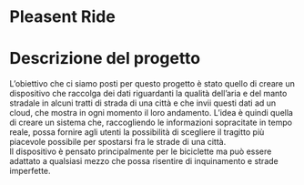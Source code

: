 # Pleasent Ride

# Descrizione del progetto

L’obiettivo che ci siamo posti per questo progetto è stato quello di creare un dispositivo che raccolga dei dati riguardanti la qualità dell’aria e del manto stradale in alcuni tratti di strada di una città e che invii questi dati ad un cloud, che mostra in ogni momento il loro andamento.
L’idea è quindi quella di creare un sistema che, raccogliendo le informazioni sopracitate in tempo reale, possa fornire agli utenti la possibilità di scegliere il tragitto più piacevole possibile per spostarsi fra le strade di una città.   
Il dispositivo è pensato principalmente per le biciclette ma può essere adattato a qualsiasi mezzo che possa risentire di inquinamento e strade imperfette.

